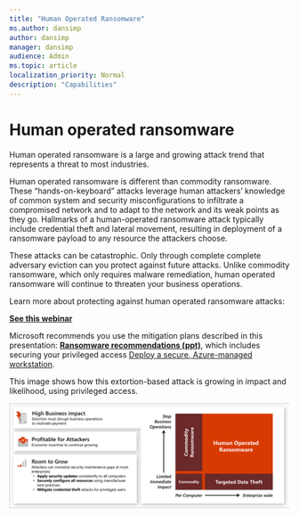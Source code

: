 ```yaml
---
title: "Human Operated Ransomware"
ms.author: dansimp
author: dansimp
manager: dansimp
audience: Admin
ms.topic: article
localization_priority: Normal
description: "Capabilities"
---
```


# Human operated ransomware
Human operated ransomware is a large and growing attack trend that represents a threat to most industries.

Human operated ransomware is different than commodity ransomware. These “hands-on-keyboard” attacks leverage human attackers’ knowledge of common system and security misconfigurations to infiltrate a compromised network and to adapt to the network and its weak points as they go. Hallmarks of a human-operated ransomware attack typically include credential theft and lateral movement, resulting in deployment of a ransomware payload to any resource the attackers choose.

These attacks can be catastrophic. Only through complete complete adversary eviction can you protect against future attacks. Unlike commodity ransomware, which only requires malware remediation, human operated ransomware will continue to  threaten your business operations. 

Learn more about protecting against human operated ransomware attacks:

**[See this webinar]()**
 
Microsoft recommends you use the mitigation plans described in this presentation: **[Ransomware recommendations (ppt)](https://download.microsoft.com/download/7/5/1/751682ca-5aae-405b-afa0-e4832138e436/RansomwareRecommendations.pptx)**, which includes securing your privileged access [Deploy a secure, Azure-managed workstation](https://aka.ms/spa).

This image shows how this extortion-based attack is growing in impact and likelihood, using privileged access.

![image](media/ransomware-extortion-based-attack.png)
